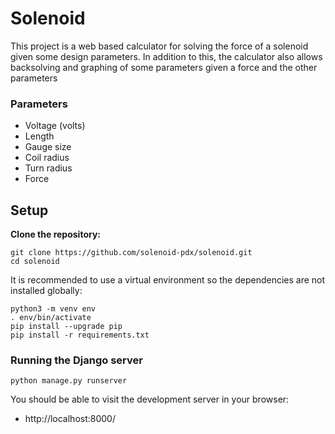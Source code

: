 # Solenoid

This project is a web based calculator for solving the force of a solenoid given some design parameters. In addition to this, the calculator also allows backsolving and graphing of some parameters given a force and the other parameters
### Parameters
+ Voltage (volts)
+ Length
+ Gauge size
+ Coil radius 
+ Turn radius
+ Force

## Setup

**Clone the repository:**
```
git clone https://github.com/solenoid-pdx/solenoid.git
cd solenoid
```
It is recommended to use a virtual environment so the dependencies are not installed globally: 
```
python3 -m venv env
. env/bin/activate
pip install --upgrade pip
pip install -r requirements.txt
```

### Running the Django server
```
python manage.py runserver
```
You should be able to visit the development server in your browser: 
+ http://localhost:8000/

